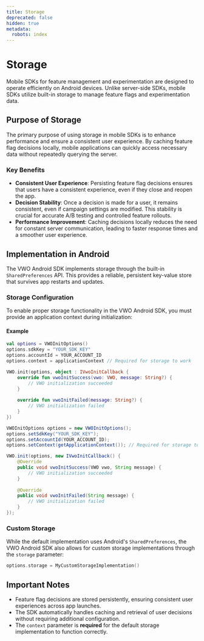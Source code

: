 ```yaml
---
title: Storage
deprecated: false
hidden: true
metadata:
  robots: index
---
```

# Storage

Mobile SDKs for feature management and experimentation are designed to operate efficiently on Android devices. Unlike server-side SDKs, mobile SDKs utilize built-in storage to manage feature flags and experimentation data.

## Purpose of Storage

The primary purpose of using storage in mobile SDKs is to enhance performance and ensure a consistent user experience. By caching feature flag decisions locally, mobile applications can quickly access necessary data without repeatedly querying the server.

### Key Benefits

* **Consistent User Experience**: Persisting feature flag decisions ensures that users have a consistent experience, even if they close and reopen the app.
* **Decision Stability**: Once a decision is made for a user, it remains consistent, even if campaign settings are modified. This stability is crucial for accurate A/B testing and controlled feature rollouts.
* **Performance Improvement**: Caching decisions locally reduces the need for constant server communication, leading to faster response times and a smoother user experience.

## Implementation in Android

The VWO Android SDK implements storage through the built-in `SharedPreferences` API. This provides a reliable, persistent key-value store that survives app restarts and updates.

### Storage Configuration

To enable proper storage functionality in the VWO Android SDK, you must provide an application context during initialization:

#### Example

```kotlin
val options = VWOInitOptions()
options.sdkKey = "YOUR_SDK_KEY"
options.accountId = YOUR_ACCOUNT_ID
options.context = applicationContext // Required for storage to work

VWO.init(options, object : IVwoInitCallback {
    override fun vwoInitSuccess(vwo: VWO, message: String?) {
        // VWO initialization succeeded
    }
    
    override fun vwoInitFailed(message: String?) {
        // VWO initialization failed
    }
})
```
```java
VWOInitOptions options = new VWOInitOptions();
options.setSdkKey("YOUR_SDK_KEY");
options.setAccountId(YOUR_ACCOUNT_ID);
options.setContext(getApplicationContext()); // Required for storage to work

VWO.init(options, new IVwoInitCallback() {
    @Override
    public void vwoInitSuccess(VWO vwo, String message) {
        // VWO initialization succeeded
    }
    
    @Override
    public void vwoInitFailed(String message) {
        // VWO initialization failed
    }
});
```

### Custom Storage

While the default implementation uses Android's `SharedPreferences`, the VWO Android SDK also allows for custom storage implementations through the `storage` parameter:

```kotlin
options.storage = MyCustomStorageImplementation()
```
## Important Notes

* Feature flag decisions are stored persistently, ensuring consistent user experiences across app launches.
* The SDK automatically handles caching and retrieval of user decisions without requiring additional configuration. 
* The `context` parameter is **required** for the default storage implementation to function correctly.
